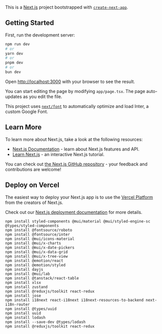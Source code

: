 This is a [Next.js](https://nextjs.org/) project bootstrapped with [`create-next-app`](https://github.com/vercel/next.js/tree/canary/packages/create-next-app).

## Getting Started

First, run the development server:

```bash
npm run dev
# or
yarn dev
# or
pnpm dev
# or
bun dev
```

Open [http://localhost:3000](http://localhost:3000) with your browser to see the result.

You can start editing the page by modifying `app/page.tsx`. The page auto-updates as you edit the file.

This project uses [`next/font`](https://nextjs.org/docs/basic-features/font-optimization) to automatically optimize and load Inter, a custom Google Font.

## Learn More

To learn more about Next.js, take a look at the following resources:

- [Next.js Documentation](https://nextjs.org/docs) - learn about Next.js features and API.
- [Learn Next.js](https://nextjs.org/learn) - an interactive Next.js tutorial.

You can check out [the Next.js GitHub repository](https://github.com/vercel/next.js/) - your feedback and contributions are welcome!

## Deploy on Vercel

The easiest way to deploy your Next.js app is to use the [Vercel Platform](https://vercel.com/new?utm_medium=default-template&filter=next.js&utm_source=create-next-app&utm_campaign=create-next-app-readme) from the creators of Next.js.

Check out our [Next.js deployment documentation](https://nextjs.org/docs/deployment) for more details.

```
npm install styled-components @mui/material @mui/styled-engine-sc @types/styled-components
npm install @fontsource/roboto
npm install @fontsource/inter
npm install @mui/icons-material
npm install @mui/x-charts
npm install @mui/x-date-pickers
npm install @mui/x-data-grid
npm install @mui/x-tree-view
npm install @emotion/react
npm install @emotion/styled
npm install dayjs
npm install @mui/lab
npm install @tanstack/react-table
npm install xlsx
npm install zustand
npm install @reduxjs/toolkit react-redux
npm install jose
npm install i18next react-i18next i18next-resources-to-backend next-i18n-router
npm install @types/uuid
npm install uuid
npm install lodash
npm install --save-dev @types/lodash
npm install @reduxjs/toolkit react-redux
```